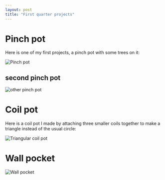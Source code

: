 ```yaml
---
layout: post
title: "First quarter projects"
---
```


# Pinch pot

Here is one of my first projects, a pinch pot with some trees on it:

![Pinch pot](/ceramics-website/images/pinchpot.jpg)

## second pinch pot

![other pinch pot](/ceramics-website/images/pinchpot2.jpg)

# Coil pot

Here is a coil pot I made by attaching three smaller coils together to make a triangle instead of the usual circle:

![Triangular coil pot](/ceramics-website/images/coilpot.jpg)

# Wall pocket

![Wall pocket](/ceramics-website/images/wallpocket.jpg)
